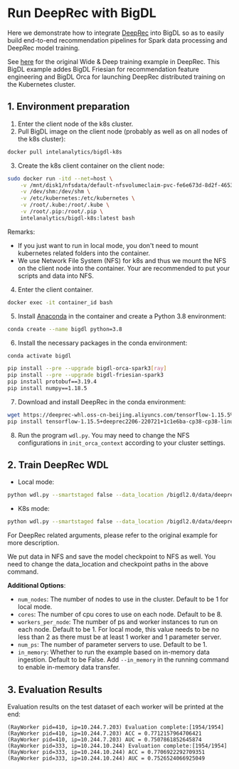 # Run DeepRec with BigDL
Here we demonstrate how to integrate [DeepRec](https://github.com/alibaba/DeepRec) into BigDL so as to easily build end-to-end recommendation pipelines for Spark data processing and DeepRec model training.

See [here](https://github.com/alibaba/DeepRec/tree/main/modelzoo/WDL) for the original Wide & Deep training example in DeepRec. This BigDL example addes BigDL Friesian for recommendation feature engineering and BigDL Orca for launching DeepRec distributed training on the Kubernetes cluster.

## 1. Environment preparation
1. Enter the client node of the k8s cluster.
2. Pull BigDL image on the client node (probably as well as on all nodes of the k8s cluster):
```bash
docker pull intelanalytics/bigdl-k8s
```
3. Create the k8s client container on the client node:
```bash
sudo docker run -itd --net=host \
    -v /mnt/disk1/nfsdata/default-nfsvolumeclaim-pvc-fe6e673d-8d2f-4653-b805-ca2501df0c2a:/bigdl2.0/data \
    -v /dev/shm:/dev/shm \
    -v /etc/kubernetes:/etc/kubernetes \
    -v /root/.kube:/root/.kube \
    -v /root/.pip:/root/.pip \
    intelanalytics/bigdl-k8s:latest bash
```
Remarks:
- If you just want to run in local mode, you don't need to mount kubernetes related folders into the container.
- We use Network File System (NFS) for k8s and thus we mount the NFS on the client node into the container. Your are recommended to put your scripts and data into NFS.

4. Enter the client container.
```bash
docker exec -it container_id bash
```
5. Install [Anaconda](https://www.anaconda.com/distribution/#linux) in the container and create a Python 3.8 environment:
```bash
conda create --name bigdl python=3.8
```
6. Install the necessary packages in the conda environment:
```bash
conda activate bigdl

pip install --pre --upgrade bigdl-orca-spark3[ray]
pip install --pre --upgrade bigdl-friesian-spark3
pip install protobuf==3.19.4
pip install numpy==1.18.5
```
7. Download and install DeepRec in the conda environment:
```bash
wget https://deeprec-whl.oss-cn-beijing.aliyuncs.com/tensorflow-1.15.5%2Bdeeprec2206-220721%2B1c1e6ba-cp38-cp38-linux_x86_64.whl
pip install tensorflow-1.15.5+deeprec2206-220721+1c1e6ba-cp38-cp38-linux_x86_64.whl
```
8. Run the program `wdl.py`. You may need to change the NFS configurations in `init_orca_context` according to your cluster settings.

## 2. Train DeepRec WDL
- Local mode:
```bash
python wdl.py --smartstaged false --data_location /bigdl2.0/data/deeprec/data --checkpoint /bigdl2.0/data/deeprec/result --workers_per_node 3
```
- K8s mode:
```bash
python wdl.py --smartstaged false --data_location /bigdl2.0/data/deeprec/data --checkpoint /bigdl2.0/data/deeprec/result --cluster_mode k8s --num_nodes 3 --master k8s://https://ip:port
```

For DeepRec related arguments, please refer to the original example for more description.

We put data in NFS and save the model checkpoint to NFS as well. You need to change the data_location and checkpoint paths in the above command.

**Additional Options**:
- `num_nodes`: The number of nodes to use in the cluster. Default to be 1 for local mode.
- `cores`: The number of cpu cores to use on each node. Default to be 8.
- `workers_per_node`: The number of ps and worker instances to run on each node. Default to be 1. For local mode, this value needs to be no less than 2 as there must be at least 1 worker and 1 parameter server.
- `num_ps`: The number of parameter servers to use. Default to be 1.
- `in_memory`: Whether to run the example based on in-memory data ingestion. Default to be False. Add `--in_memory` in the running command to enable in-memory data transfer.

## 3. Evaluation Results
Evaluation results on the test dataset of each worker will be printed at the end:
```
(RayWorker pid=410, ip=10.244.7.203) Evaluation complete:[1954/1954]
(RayWorker pid=410, ip=10.244.7.203) ACC = 0.7712157964706421
(RayWorker pid=410, ip=10.244.7.203) AUC = 0.7507861852645874
(RayWorker pid=333, ip=10.244.10.244) Evaluation complete:[1954/1954]
(RayWorker pid=333, ip=10.244.10.244) ACC = 0.7706922292709351
(RayWorker pid=333, ip=10.244.10.244) AUC = 0.7526524066925049
```
